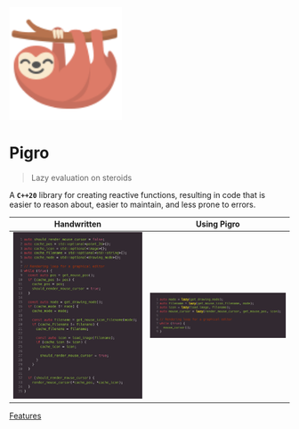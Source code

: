 <img src='_media/logo.svg' alt='Pigro' width='40%' data-no-zoom />

# Pigro
> Lazy evaluation on steroids

A **`C++20`** library for creating reactive functions, resulting in code that is easier to reason about, easier to maintain, and less prone to errors.

Handwritten                     |           Using Pigro
:------------------------------:|:-------------------------------:
![](comparison-handwritten.png) | ![](comparison-using-pigro.png)

[Features](#features)

